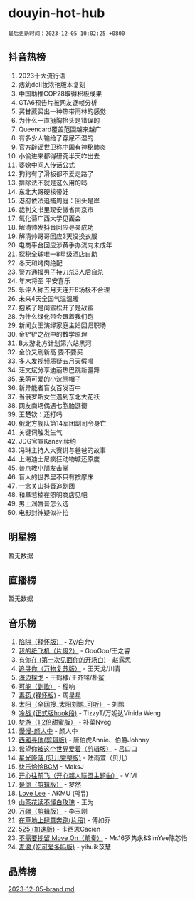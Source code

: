 # douyin-hot-hub

`最后更新时间：2023-12-05 10:02:25 +0800`

## 抖音热榜

1. 2023十大流行语
1. 痞幼doll妆浓艳版本复刻
1. 中国助推COP28取得积极成果
1. GTA6预告片被网友逐帧分析
1. 买甘蔗买出一种热带雨林的感觉
1. 为什么一直挺胸抬头是错误的
1. Queencard覆盖范围越来越广
1. 有多少人输给了穿尿不湿的
1. 官方辟谣世卫称中国有神秘肺炎
1. 小偷进来都得研究半天咋出去
1. 婆媳中间人传话公式
1. 狗狗有了滑板都不爱走路了
1. 排除法不就是这么用的吗
1. 东北大哥硬核带娃
1. 港府依法追捕周庭：回头是岸
1. 裁判文书里现安徽省南京市
1. 氧化菊广西大学见面会
1. 解清帅发抖音回应寻亲成功
1. 解清帅哥哥回应3天没换衣服
1. 电商平台回应涉黄手办流向未成年
1. 探秘全球唯一8星级酒店自助
1. 冬天和烤肉绝配
1. 警方通报男子持刀杀3人后自杀
1. 年末将至 平安喜乐
1. 乐评人称五月天连开8场极不合理
1. 未来4天全国气温温暖
1. 抱紧了是闺蜜松开了是敌蜜
1. 为什么绿化带会跟着我们跑
1. 新闻女王演绎家庭主妇回归职场
1. 金铲铲之战中的数学原理
1. B太游北方计划第六站黑河
1. 金价又刷新高 要不要买
1. 多人发视频质疑五月天假唱
1. 汪文斌分享迪丽热巴跳新疆舞
1. 呆萌可爱的小浣熊帽子
1. 新异能者盲女百发百中
1. 当俄罗斯女生遇到东北大花袄
1. 网友商场偶遇七胞胎逛街
1. 王楚钦：还打吗
1. 俄北方舰队第14军团副司令身亡
1. 关键词触发生气
1. JDG官宣Kanavi续约
1. 冯琳主持人大赛讲与爸爸的故事
1. 上海迪士尼疯狂动物城还原度
1. 普京教小朋友击掌
1. 盲人的世界里不只有按摩床
1. 一念关山抖音追剧团
1. 和章若楠在照明商店见吧
1. 男士润唇膏怎么选
1. 电影封神疑似补拍

## 明星榜

暂无数据

## 直播榜

暂无数据

## 音乐榜

1. [陷阱（释怀版）](https://sf3-cdn-tos.douyinstatic.com/obj/tos-cn-ve-2774/oE8C21LeZrzKLDFfQYgMzx4GAIHageG5IzayY7) - Zy/白允y
1. [我的纸飞机（片段2）](https://sf6-cdn-tos.douyinstatic.com/obj/tos-cn-ve-2774/oM2ZrKcg2CD5AeRB2gkeXOFB1IxAGJdZPazYHf) - GooGoo/王之睿
1. [有你在 (第一次见面你的开场白)](https://sf3-cdn-tos.douyinstatic.com/obj/tos-cn-ve-2774/oAthrQ3ClJBfI57uBoFEgNDYtNCZ0TSYQQfxQ0) - 赵露思
1. [追寻你（万物复苏版）](https://sf6-cdn-tos.douyinstatic.com/obj/tos-cn-ve-2774/oYeAZJsbjIDit9APmBg8u6uDUQnHmoCf3gbo74) - 王天戈/川青
1. [海边探戈](https://sf3-cdn-tos.douyinstatic.com/obj/tos-cn-ve-2774/os9gE0VQCGqt6VQkZDyBBYvfSDY0QFe3vVmubn) - 王鹤棣/王齐铭/朴鲨
1. [可能（副歌）](https://sf6-cdn-tos.douyinstatic.com/obj/tos-cn-ve-2774/cde1731888894259b333569393c2fb51) - 程响
1. [毒药 (释怀版)](https://sf3-cdn-tos.douyinstatic.com/obj/tos-cn-ve-2774/oYILMEAzspdZBIzy4frJNB8ZHPHWAhiwowd4Ad) - 周星星
1. [太阳（全网搜_太阳刘鹏_可听）](https://sf6-cdn-tos.douyinstatic.com/obj/tos-cn-ve-2774/ogWbyIQnlBFImVbeDocRdCIYtBHlbJXgfZMvgz) - 刘鹏
1. [冷战 (正式版hook段)](https://sf6-cdn-tos.douyinstatic.com/obj/tos-cn-ve-2774/oMuEoiBasWApEMVDgNiI8VAByNmwo5J0pyf8Yx) - TizzyT/万妮达Vinida Weng
1. [梦游（1.2倍甜蜜版）](https://sf3-cdn-tos.douyinstatic.com/obj/tos-cn-ve-2774/o4gyAUm8hwufoEABmwVIiQtHsFuGzAEEWtNMzo) - 补菜Nveg
1. [慢慢-颜人中](https://sf3-cdn-tos.douyinstatic.com/obj/tos-cn-ve-2774/ocjHNfBXdBxQNC8ZGAeoLMFTUgtBg8bkExunDC) - 颜人中
1. [西厢寻他(剪辑版)](https://sf6-cdn-tos.douyinstatic.com/obj/tos-cn-ve-2774/oUsAVfAQKlRNxEv5qxvIB8o5qmIWUcXbzJKJhw) - 唐伯虎Annie、伯爵Johnny
1. [希望你被这个世界爱着（剪辑版）](https://sf3-cdn-tos.douyinstatic.com/obj/tos-cn-ve-2774/oo4H3BfEygN7l7bQaMBOZHCQ1eI4FqtED5skQ2) - 吕口口
1. [星光降落 (贝儿完整版)](https://sf6-cdn-tos.douyinstatic.com/obj/tos-cn-ve-2774/okwB9hAwyAtsFFkFBzAX1hOOfQuIoMNs0W2Mwr) - 陆雨萱（贝儿）
1. [快乐恰恰BGM](https://sf3-cdn-tos.douyinstatic.com/obj/tos-cn-ve-2774/07b173ca7d2f40f3ba0b97ac7fa3a44a) - MaksJ
1. [开心往前飞（开心超人联盟主题曲）](https://sf6-cdn-tos.douyinstatic.com/obj/tos-cn-ve-2774/9d8fb7c82cf1421fb93a9fe925275e0a) - VIVI
1. [是你（剪辑版）](https://sf6-cdn-tos.douyinstatic.com/obj/tos-cn-ve-2774/46019dae783c4c969944217fe1cfafc4) - 梦然
1. [Love Lee](https://sf6-cdn-tos.douyinstatic.com/obj/tos-cn-ve-2774/o05GbkJGbCBTdDnMtB0fwOYgkeZp23vrWQDQBS) - AKMU (악뮤)
1. [山茶花读不懂白玫瑰](https://sf6-cdn-tos.douyinstatic.com/obj/tos-cn-ve-2774/osfn8B7DktrRHEPJgPCfDbw7QDQEkwC16BxZg9) - 王为
1. [万疆（剪辑版）](https://sf3-cdn-tos.douyinstatic.com/obj/tos-cn-ve-2774/ooG7oVgFlDTelKCjCsTTobQvbdtj1BBQXnfZd8) - 李玉刚
1. [在草地上肆意奔跑(片段)](https://sf3-cdn-tos.douyinstatic.com/obj/tos-cn-ve-2774/8831d494742f45dabdfa8adb8b817259) - 傅如乔
1. [525 (加速版)](https://sf6-cdn-tos.douyinstatic.com/obj/tos-cn-ve-2774/oIfKCtqfDyP8Vc9FpAPgWMyezT6LnDT1abRwGg) - 卡西恩Cacien
1. [不需要挽留 Move On（前奏）](https://sf6-cdn-tos.douyinstatic.com/obj/tos-cn-ve-2774/ooCBhgCCkF4nExzQL9WZSUbitfA8IsDkgQIYhe) - Mr.16罗隽永&SimYee陈芯怡
1. [麦浪 (吃可爱多吗版)](https://sf3-cdn-tos.douyinstatic.com/obj/tos-cn-ve-2774/fb2bf2aaa2854aaa8ec0fcfabbee4bd8) - yihuik苡慧

## 品牌榜

[2023-12-05-brand.md](2023-12-05-brand.md)
